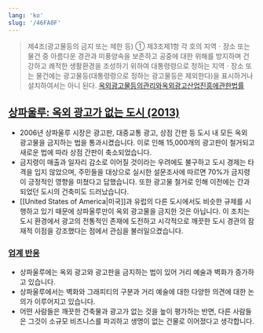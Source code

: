 ```yaml
---
lang: 'ko'
slug: '/46FA0F'
---
```


> 제4조(광고물등의 금지 또는 제한 등) ① 제3조제1항 각 호의 지역ㆍ장소 또는 물건 중 아름다운 경관과 미풍양속을 보존하고 공중에 대한 위해를 방지하며 건강하고 쾌적한 생활환경을 조성하기 위하여 대통령령으로 정하는 지역ㆍ장소 또는 물건에는 광고물등(대통령령으로 정하는 광고물등은 제외한다)을 표시하거나 설치하여서는 아니 된다. [옥외광고물등의관리와옥외광고산업진흥에관한법률](<https://www.law.go.kr/법령/옥외광고물등의관리와옥외광고산업진흥에관한법률/(20221211,18876,20220610)/제4조>)

## [상파울루: 옥외 광고가 없는 도시 (2013)](https://www.amusingplanet.com/2013/07/sao-paulo-city-with-no-outdoor.html)

- 2006년 상파울루 시장은 광고판, 대중교통 광고, 상점 간판 등 도시 내 모든 옥외 광고물을 금지하는 법을 통과시켰습니다. 이로 인해 15,000개의 광고판이 철거되고 새로운 법에 따라 상점 간판이 축소되었습니다.
- 금지령이 매출과 일자리 감소로 이어질 것이라는 우려에도 불구하고 도시 경제는 타격을 입지 않았으며, 주민들을 대상으로 실시한 설문조사에 따르면 70%가 금지령이 긍정적인 영향을 미쳤다고 답했습니다. 또한 광고물 철거로 인해 이전에는 간과되었던 도시의 건축미도 드러났습니다.
- [[United States of America|미국]]과 유럽의 다른 도시에서도 비슷한 규제를 시행하고 있기 때문에 상파울루만이 옥외 광고물을 금지한 것은 아닙니다. 이 조치는 도시 환경에서 광고의 전통적인 존재에 도전하고 시각적으로 깨끗한 도시 경관의 잠재적 이점을 강조했다는 점에서 관심을 불러일으켰습니다.

### [업계 반응](http://news.ycombinator.com/item?id=36586632)

- 상파울루에는 옥외 광고와 광고판을 금지하는 법이 있어 거리 예술과 벽화가 증가하고 있습니다.
- 상파울루에서는 벽화와 그래피티의 구분과 거리 예술에 대한 다양한 의견에 대한 논의가 이루어지고 있습니다.
- 어떤 사람들은 깨끗한 건축물과 광고가 없는 것을 높이 평가하는 반면, 다른 사람들은 그것이 소규모 비즈니스를 파괴하고 생명이 없는 건물로 이어졌다고 생각합니다.
